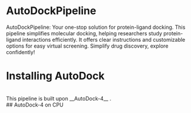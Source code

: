 # AutoDockPipeline
AutoDockPipeline: Your one-stop solution for protein-ligand docking. This pipeline simplifies molecular docking, helping researchers study protein-ligand interactions efficiently. It offers clear instructions and customizable options for easy virtual screening. Simplify drug discovery, explore confidently!
<br>
# Installing AutoDock
<br> 
This pipeline is built upon __AutoDock-4__ . 
<br>
## AutoDock-4 on CPU 
